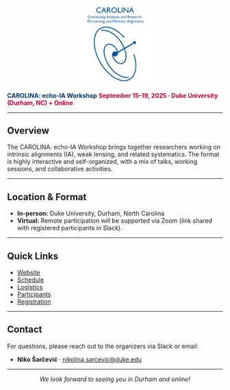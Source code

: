 <p align="center">
  <img src="docs/output_data/logo_output/carolina_logo_text.jpg" width="200">
</p>

**<span style="color:#003366">CAROLINA: echo-IA Workshop</span>**
**<span style="color:#cc0033">September 15–19, 2025 · Duke University (Durham, NC) + Online</span>**

---


## Overview
The CAROLINA: echo-IA Workshop brings together researchers working on intrinsic alignments (IA),
weak lensing, and related systematics.
The format is highly interactive and self-organized, with a mix of talks,
working sessions, and collaborative activities.

---

## Location & Format
- **In-person:** Duke University, Durham, North Carolina  
- **Virtual:** Remote participation will be supported via Zoom (link shared with registered participants in Slack).  

---

## Quick Links
- [Website](https://echo-ia.github.io/CAROLINA/)  
- [Schedule](https://echo-ia.github.io/CAROLINA/pages/schedule.html)  
- [Logistics](https://echo-ia.github.io/CAROLINA/pages/logistics.html)  
- [Participants](https://echo-ia.github.io/CAROLINA/participants/)  
- [Registration](https://echo-ia.github.io/CAROLINA/pages/registration.html)  

---

## Contact
For questions, please reach out to the organizers via Slack or email:  
- **Niko Šarčević** · nikolina.sarcevic@duke.edu  

---

<p align="center"><i>We look forward to seeing you in Durham and online!</i></p>
